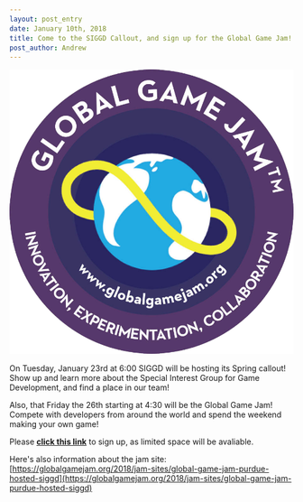 ```yaml
---
layout: post_entry
date: January 10th, 2018
title: Come to the SIGGD Callout, and sign up for the Global Game Jam!
post_author: Andrew
---
```


![alt text](/img/18GGJ.png)

On Tuesday, January 23rd at 6:00 SIGGD will be hosting its Spring callout! Show up and learn more about the Special Interest Group for Game Development, and find a place in our team!

Also, that Friday the 26th starting at 4:30 will be the Global Game Jam! Compete with developers from around the world and spend the weekend making your own game! 

Please [**click this link**](https://goo.gl/forms/SyemEUH49iepJL2q2) to sign up, as limited space will be avaliable.

Here's also information about the jam site: [https://globalgamejam.org/2018/jam-sites/global-game-jam-purdue-hosted-siggd](https://globalgamejam.org/2018/jam-sites/global-game-jam-purdue-hosted-siggd)

